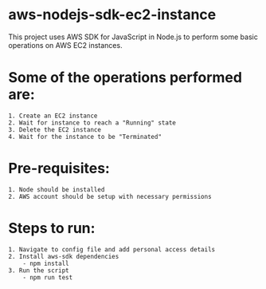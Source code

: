 # aws-nodejs-sdk-ec2-instance

This project uses AWS SDK for JavaScript in Node.js to perform some basic operations on AWS EC2 instances.

# Some of the operations performed are:

    1. Create an EC2 instance
    2. Wait for instance to reach a "Running" state
    3. Delete the EC2 instance
    4. Wait for the instance to be "Terminated"
    
# Pre-requisites:

    1. Node should be installed
    2. AWS account should be setup with necessary permissions
    
# Steps to run:

    1. Navigate to config file and add personal access details
    2. Install aws-sdk dependencies
        - npm install
    3. Run the script
        - npm run test
